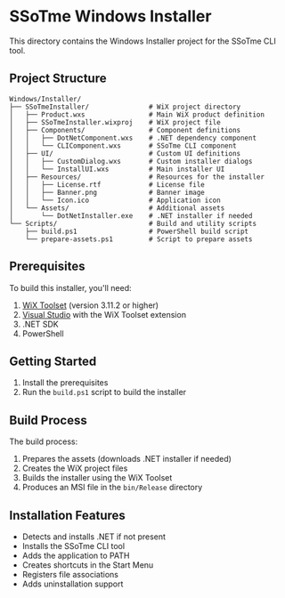 # SSoTme Windows Installer

This directory contains the Windows Installer project for the SSoTme CLI tool.

## Project Structure

```
Windows/Installer/
├── SSoTmeInstaller/               # WiX project directory
│   ├── Product.wxs                # Main WiX product definition
│   ├── SSoTmeInstaller.wixproj    # WiX project file
│   ├── Components/                # Component definitions
│   │   ├── DotNetComponent.wxs    # .NET dependency component
│   │   └── CLIComponent.wxs       # SSoTme CLI component
│   ├── UI/                        # Custom UI definitions
│   │   ├── CustomDialog.wxs       # Custom installer dialogs
│   │   └── InstallUI.wxs          # Main installer UI
│   ├── Resources/                 # Resources for the installer
│   │   ├── License.rtf            # License file
│   │   ├── Banner.png             # Banner image
│   │   └── Icon.ico               # Application icon
│   └── Assets/                    # Additional assets
│       └── DotNetInstaller.exe    # .NET installer if needed
└── Scripts/                       # Build and utility scripts
    ├── build.ps1                  # PowerShell build script
    └── prepare-assets.ps1         # Script to prepare assets
```

## Prerequisites

To build this installer, you'll need:

1. [WiX Toolset](https://wixtoolset.org/releases/) (version 3.11.2 or higher)
2. [Visual Studio](https://visualstudio.microsoft.com/) with the WiX Toolset extension
3. .NET SDK
4. PowerShell

## Getting Started

1. Install the prerequisites
2. Run the `build.ps1` script to build the installer

## Build Process

The build process:

1. Prepares the assets (downloads .NET installer if needed)
2. Creates the WiX project files
3. Builds the installer using the WiX Toolset
4. Produces an MSI file in the `bin/Release` directory

## Installation Features

- Detects and installs .NET if not present
- Installs the SSoTme CLI tool
- Adds the application to PATH
- Creates shortcuts in the Start Menu
- Registers file associations
- Adds uninstallation support
